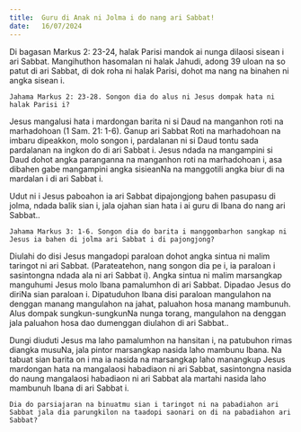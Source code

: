 ```yaml
---
title:  Guru di Anak ni Jolma i do nang ari Sabbat!
date:   16/07/2024
---
```


Di bagasan Markus 2: 23-24, halak Parisi mandok ai nunga dilaosi sisean i ari Sabbat. Mangihuthon hasomalan ni halak Jahudi, adong 39 uloan na so patut di ari Sabbat, di dok roha ni halak Parisi, dohot ma nang na binahen ni angka sisean i.

`Jahama Markus 2: 23-28. Songon dia do alus ni Jesus dompak hata ni halak Parisi i?`

Jesus mangalusi hata i mardongan barita ni si Daud na manganhon roti na marhadohoan (1 Sam. 21: 1-6). Ganup ari Sabbat Roti na marhadohoan na imbaru dipeakkon, molo songon i, pardalanan ni si Daud tontu sada pardalanan na ingkon do di ari Sabbat i. Jesus ndada na mangampini si Daud dohot angka paranganna na manganhon roti na marhadohoan i, asa dibahen  gabe mangampini angka sisieanNa na manggotili angka biur di na mardalan i di ari Sabbat i.

Udut ni i Jesus paboahon ia ari Sabbat dipajongjong bahen pasupasu di jolma, ndada balik sian i, jala ojahan sian hata i ai guru di Ibana do nang ari Sabbat..

`Jahama Markus 3: 1-6. Songon dia do barita i manggombarhon sangkap ni Jesus ia bahen di jolma ari Sabbat i di pajongjong?`

Diulahi do disi Jesus mangadopi paraloan dohot angka sintua ni malim taringot ni ari Sabbat. (Parateatehon, nang songon dia pe i, ia paraloan i sasintongna ndada ala ni ari Sabbat i). Angka sintua ni malim marsangkap manguhumi Jesus molo Ibana pamalumhon di ari Sabbat. Dipadao Jesus do diriNa sian paraloan i. Dipatuduhon Ibana disi paraloan mangulahon na denggan manang mangulahon na jahat, paluahon hosa manang mambunuh. Alus dompak sungkun-sungkunNa nunga torang, mangulahon na denggan jala paluahon hosa dao dumenggan diulahon di ari Sabbat..

Dungi diuduti Jesus ma laho pamalumhon na hansitan i, na patubuhon rimas diangka musuNa, jala pintor marsangkap nasida laho mambunu Ibana. Na tabuat sian barita on i ma ia nasida na marsangkap laho manangkup Jesus mardongan hata na mangalaosi habadiaon ni ari Sabbat, sasintongna nasida do naung mangalaosi habadiaon ni ari Sabbat ala martahi nasida laho mambunuh Ibana di ari Sabbat i.

`Dia do parsiajaran na binuatmu sian i taringot ni na pabadiahon ari Sabbat jala dia parungkilon na taadopi saonari on di na pabadiahon ari Sabbat?`